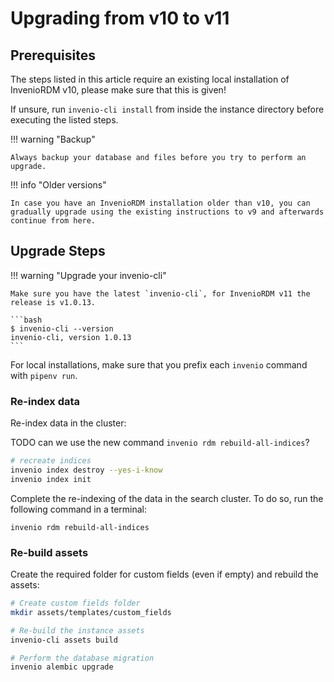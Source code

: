 # Upgrading from v10 to v11

## Prerequisites

The steps listed in this article require an existing local installation of InvenioRDM v10, please make sure that this is given!

If unsure, run `invenio-cli install` from inside the instance directory before executing the listed steps.

!!! warning "Backup"

    Always backup your database and files before you try to perform an upgrade.

!!! info "Older versions"

    In case you have an InvenioRDM installation older than v10, you can gradually upgrade using the existing instructions to v9 and afterwards continue from here.

## Upgrade Steps

!!! warning "Upgrade your invenio-cli"

    Make sure you have the latest `invenio-cli`, for InvenioRDM v11 the release is v1.0.13.

    ```bash
    $ invenio-cli --version
    invenio-cli, version 1.0.13
    ```

For local installations, make sure that you prefix each `invenio` command with `pipenv run`.

### Re-index data

Re-index data in the cluster:

TODO can we use the new command `invenio rdm rebuild-all-indices`?
```bash
# recreate indices
invenio index destroy --yes-i-know
invenio index init
```

Complete the re-indexing of the data in the search cluster. To do so, run the following command in a terminal:

```terminal
invenio rdm rebuild-all-indices
```

### Re-build assets

Create the required folder for custom fields (even if empty) and rebuild the assets:

```bash
# Create custom fields folder
mkdir assets/templates/custom_fields

# Re-build the instance assets
invenio-cli assets build
```

```bash
# Perform the database migration
invenio alembic upgrade
```